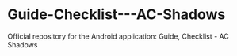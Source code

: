 # Guide-Checklist---AC-Shadows
Official repository for the Android application: Guide, Checklist - AC Shadows
